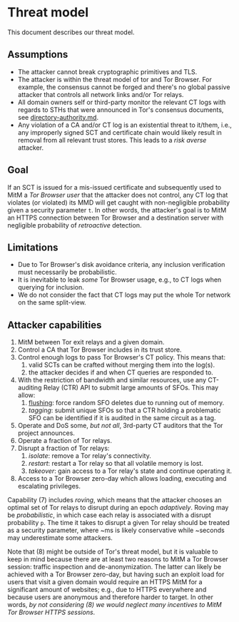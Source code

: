 # Threat model
This document describes our threat model.

## Assumptions
- The attacker cannot break cryptographic primitives and TLS.
- The attacker is within the threat model of tor and Tor Browser.  For example,
the consensus cannot be forged and there's no global passive attacker that
controls all network links and/or Tor relays.
- All domain owners self or third-party monitor the relevant CT logs with
regards to STHs that were announced in Tor's consensus documents, see
  [directory-authority.md](https://github.com/rgdd/ctor/blob/master/proposals/directory-authority.md).
- Any violation of a CA and/or CT log is an existential threat to it/them, i.e.,
any improperly signed SCT and certificate chain would likely result in removal
from all relevant trust stores.  This leads to a _risk averse_ attacker.

## Goal
If an SCT is issued for a mis-issued certificate and subsequently used to MitM a
_Tor Browser user_ that the attacker does not control, any CT log that violates
(or violated) its MMD will get caught with non-negligible probability given a
security parameter `t`.  In other words, the attacker's goal is to MitM an HTTPS
connection between Tor Browser and a destination server with negligible
probability of _retroactive_ detection.

## Limitations
- Due to Tor Browser's disk avoidance criteria, any inclusion verification must
necessarily be probabilistic.
- It is inevitable to leak _some_ Tor Browser usage, e.g., to CT logs when
querying for inclusion.
- We do not consider the fact that CT logs may put the whole Tor network on
the same split-view.

## Attacker capabilities
1. MitM between Tor exit relays and a given domain.
2. Control a CA that Tor Browser includes in its trust store.
3. Control enough logs to pass Tor Browser's CT policy.  This means that:
	1. valid SCTs can be crafted without merging them into the log(s).
	2. the attacker decides if and when CT queries are responded to.
4. With the restriction of bandwidth and similar resources, use any CT-auditing
Relay (CTR) API to submit large amounts of SFOs.  This may allow:
	1. [flushing](https://ritter.vg/blog-a_bit_on_certificate_transparency_gossip.html):
	force random SFO deletes due to running out of memory.
	2. _tagging_:
	submit unique SFOs so that a CTR holding a problematic SFO can be identified
	if it is audited in the same circuit as a tag.
5. Operate and DoS some, _but not all_, 3rd-party CT auditors that the Tor
project announces.
6. Operate a fraction of Tor relays.
7. Disrupt a fraction of Tor relays:
	1. _isolate_: remove a Tor relay's connectivity.
	2. _restart_: restart a Tor relay so that all volatile memory is lost.
	3. _takeover_: gain access to a Tor relay's state and continue operating it.
8. Access to a Tor Browser zero-day which allows loading, executing and
escalating privileges.

Capability (7) includes _roving_, which means that the attacker chooses an
optimal set of Tor relays to disrupt during an epoch _adaptively_.  Roving may
be _probabilistic_, in which case each relay is associated with a disrupt
probability `p`.  The time it takes to disrupt a given Tor relay should be
treated as a security parameter, where ~ms is likely conservative while ~seconds
may underestimate some attackers.

Note that (8) might be outside of Tor's threat model, but it is valuable to keep
in mind because there are at least two reasons to MitM a Tor Browser session:
traffic inspection and de-anonymization.  The latter can likely be achieved with
a Tor Browser zero-day, but having such an exploit load for users that visit a
given domain would require an HTTPS MitM for a significant amount of websites;
e.g., due to HTTPS everywhere and because users are anonymous and therefore
harder to target.  In other words, _by not considering (8) we would neglect many
incentives to MitM Tor Browser HTTPS sessions_.
